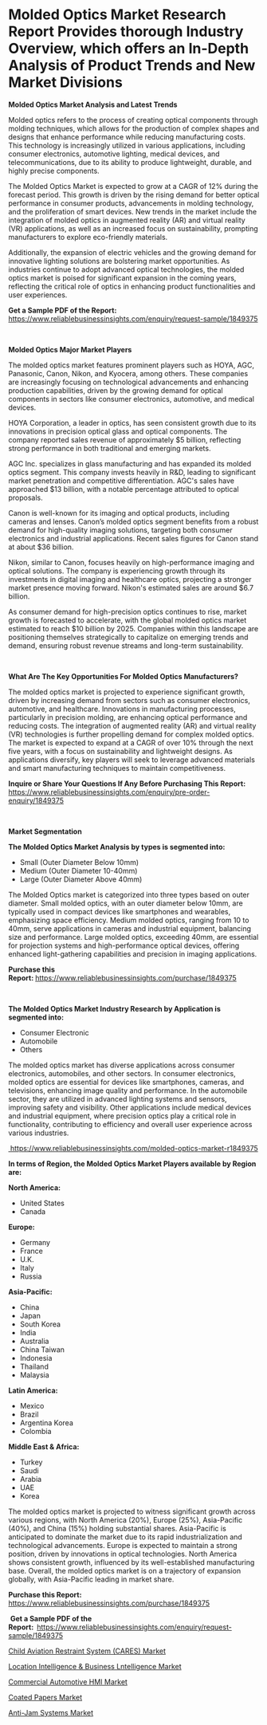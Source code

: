 <p><h1>Molded Optics Market Research Report Provides thorough Industry Overview, which offers an In-Depth Analysis of Product Trends and New Market Divisions</h1></p><p><strong>Molded Optics Market Analysis and Latest Trends</strong></p>
<p><p>Molded optics refers to the process of creating optical components through molding techniques, which allows for the production of complex shapes and designs that enhance performance while reducing manufacturing costs. This technology is increasingly utilized in various applications, including consumer electronics, automotive lighting, medical devices, and telecommunications, due to its ability to produce lightweight, durable, and highly precise components.</p><p>The Molded Optics Market is expected to grow at a CAGR of 12% during the forecast period. This growth is driven by the rising demand for better optical performance in consumer products, advancements in molding technology, and the proliferation of smart devices. New trends in the market include the integration of molded optics in augmented reality (AR) and virtual reality (VR) applications, as well as an increased focus on sustainability, prompting manufacturers to explore eco-friendly materials.</p><p>Additionally, the expansion of electric vehicles and the growing demand for innovative lighting solutions are bolstering market opportunities. As industries continue to adopt advanced optical technologies, the molded optics market is poised for significant expansion in the coming years, reflecting the critical role of optics in enhancing product functionalities and user experiences.</p></p>
<p><strong>Get a Sample PDF of the Report:&nbsp;</strong> <a href="https://www.reliablebusinessinsights.com/enquiry/request-sample/1849375?utm_campaign=2132&utm_medium=2&utm_source=Github&utm_content=ia&utm_term=30012025&utm_id=molded-optics">https://www.reliablebusinessinsights.com/enquiry/request-sample/1849375</a></p>
<p>&nbsp;</p>
<p><strong>Molded Optics Major Market Players</strong></p>
<p><p>The molded optics market features prominent players such as HOYA, AGC, Panasonic, Canon, Nikon, and Kyocera, among others. These companies are increasingly focusing on technological advancements and enhancing production capabilities, driven by the growing demand for optical components in sectors like consumer electronics, automotive, and medical devices.</p><p>HOYA Corporation, a leader in optics, has seen consistent growth due to its innovations in precision optical glass and optical components. The company reported sales revenue of approximately $5 billion, reflecting strong performance in both traditional and emerging markets.</p><p>AGC Inc. specializes in glass manufacturing and has expanded its molded optics segment. This company invests heavily in R&D, leading to significant market penetration and competitive differentiation. AGC's sales have approached $13 billion, with a notable percentage attributed to optical proposals.</p><p>Canon is well-known for its imaging and optical products, including cameras and lenses. Canon’s molded optics segment benefits from a robust demand for high-quality imaging solutions, targeting both consumer electronics and industrial applications. Recent sales figures for Canon stand at about $36 billion.</p><p>Nikon, similar to Canon, focuses heavily on high-performance imaging and optical solutions. The company is experiencing growth through its investments in digital imaging and healthcare optics, projecting a stronger market presence moving forward. Nikon's estimated sales are around $6.7 billion.</p><p>As consumer demand for high-precision optics continues to rise, market growth is forecasted to accelerate, with the global molded optics market estimated to reach $10 billion by 2025. Companies within this landscape are positioning themselves strategically to capitalize on emerging trends and demand, ensuring robust revenue streams and long-term sustainability.</p></p>
<p>&nbsp;</p>
<p><strong>What Are The Key Opportunities For Molded Optics Manufacturers?</strong></p>
<p><p>The molded optics market is projected to experience significant growth, driven by increasing demand from sectors such as consumer electronics, automotive, and healthcare. Innovations in manufacturing processes, particularly in precision molding, are enhancing optical performance and reducing costs. The integration of augmented reality (AR) and virtual reality (VR) technologies is further propelling demand for complex molded optics. The market is expected to expand at a CAGR of over 10% through the next five years, with a focus on sustainability and lightweight designs. As applications diversify, key players will seek to leverage advanced materials and smart manufacturing techniques to maintain competitiveness.</p></p>
<p><strong>Inquire or Share Your Questions If Any Before Purchasing This Report:</strong> <a href="https://www.reliablebusinessinsights.com/enquiry/pre-order-enquiry/1849375?utm_campaign=2132&utm_medium=2&utm_source=Github&utm_content=ia&utm_term=30012025&utm_id=molded-optics">https://www.reliablebusinessinsights.com/enquiry/pre-order-enquiry/1849375</a></p>
<p>&nbsp;</p>
<p><strong>Market Segmentation</strong></p>
<p><strong>The Molded Optics Market Analysis by types is segmented into:</strong></p>
<p><ul><li>Small (Outer Diameter Below 10mm)</li><li>Medium (Outer Diameter 10-40mm)</li><li>Large (Outer Diameter Above 40mm)</li></ul></p>
<p><p>The Molded Optics market is categorized into three types based on outer diameter. Small molded optics, with an outer diameter below 10mm, are typically used in compact devices like smartphones and wearables, emphasizing space efficiency. Medium molded optics, ranging from 10 to 40mm, serve applications in cameras and industrial equipment, balancing size and performance. Large molded optics, exceeding 40mm, are essential for projection systems and high-performance optical devices, offering enhanced light-gathering capabilities and precision in imaging applications.</p></p>
<p><strong>Purchase this Report:&nbsp;</strong><a href="https://www.reliablebusinessinsights.com/purchase/1849375?utm_campaign=2132&utm_medium=2&utm_source=Github&utm_content=ia&utm_term=30012025&utm_id=molded-optics">https://www.reliablebusinessinsights.com/purchase/1849375</a></p>
<p>&nbsp;</p>
<p><strong>The Molded Optics Market Industry Research by Application is segmented into:</strong></p>
<p><ul><li>Consumer Electronic</li><li>Automobile</li><li>Others</li></ul></p>
<p><p>The molded optics market has diverse applications across consumer electronics, automobiles, and other sectors. In consumer electronics, molded optics are essential for devices like smartphones, cameras, and televisions, enhancing image quality and performance. In the automobile sector, they are utilized in advanced lighting systems and sensors, improving safety and visibility. Other applications include medical devices and industrial equipment, where precision optics play a critical role in functionality, contributing to efficiency and overall user experience across various industries.</p></p>
<p><a href="https://www.reliablebusinessinsights.com/molded-optics-market-r1849375?utm_campaign=2132&utm_medium=2&utm_source=Github&utm_content=ia&utm_term=30012025&utm_id=molded-optics">&nbsp;https://www.reliablebusinessinsights.com/molded-optics-market-r1849375</a></p>
<p><strong>In terms of Region, the Molded Optics Market Players available by Region are:</strong></p>
<p>
    <p> <strong> North America: </strong>
        <ul>
            <li>United States</li>
            <li>Canada</li>
        </ul>
        </p> 
    <p> <strong> Europe: </strong>
        <ul>
            <li>Germany</li>
            <li>France</li>
            <li>U.K.</li>
            <li>Italy</li>
            <li>Russia</li>
        </ul>
        </p> 
    <p> <strong> Asia-Pacific: </strong>
        <ul>
            <li>China</li>
            <li>Japan</li>
            <li>South Korea</li>
            <li>India</li>
            <li>Australia</li>
            <li>China Taiwan</li>
            <li>Indonesia</li>
            <li>Thailand</li>
            <li>Malaysia</li>
        </ul>
        </p> 
    <p> <strong> Latin America: </strong>
        <ul>
            <li>Mexico</li>
            <li>Brazil</li>
            <li>Argentina Korea</li>
            <li>Colombia</li>
        </ul>
        </p> 
    <p> <strong> Middle East & Africa: </strong>
        <ul>
            <li>Turkey</li>
            <li>Saudi</li>
            <li>Arabia</li>
            <li>UAE</li>
            <li>Korea</li>
        </ul>
    </p>
    </p>
<p><p>The molded optics market is projected to witness significant growth across various regions, with North America (20%), Europe (25%), Asia-Pacific (40%), and China (15%) holding substantial shares. Asia-Pacific is anticipated to dominate the market due to its rapid industrialization and technological advancements. Europe is expected to maintain a strong position, driven by innovations in optical technologies. North America shows consistent growth, influenced by its well-established manufacturing base. Overall, the molded optics market is on a trajectory of expansion globally, with Asia-Pacific leading in market share.</p></p>
<p><strong>Purchase this Report: </strong><a href="https://www.reliablebusinessinsights.com/purchase/1849375?utm_campaign=2132&utm_medium=2&utm_source=Github&utm_content=ia&utm_term=30012025&utm_id=molded-optics">https://www.reliablebusinessinsights.com/purchase/1849375</a></p>
<p>&nbsp;<strong>Get a Sample PDF of the Report:&nbsp;&nbsp;</strong><a href="https://www.reliablebusinessinsights.com/enquiry/request-sample/1849375?utm_campaign=2132&utm_medium=2&utm_source=Github&utm_content=ia&utm_term=30012025&utm_id=molded-optics">https://www.reliablebusinessinsights.com/enquiry/request-sample/1849375</a></p>
<p><strong></strong></p>
<p><p><a href="https://github.com/rabiumofer/Market-Research-Report-List-1/blob/main/child-aviation-restraint-system-cares-market.md?utm_campaign=2132&utm_medium=2&utm_source=Github&utm_content=ia&utm_term=30012025&utm_id=molded-optics">Child Aviation Restraint System (CARES) Market</a></p><p><a href="https://www.linkedin.com/pulse/comprehensive-analysis-location-intelligence-business-bty2c?utm_campaign=2132&utm_medium=2&utm_source=Github&utm_content=ia&utm_term=30012025&utm_id=molded-optics">Location Intelligence & Business Lntelligence Market</a></p><p><a href="https://github.com/abuugjetaj/Market-Research-Report-List-1/blob/main/commercial-automotive-hmi-market.md?utm_campaign=2132&utm_medium=2&utm_source=Github&utm_content=ia&utm_term=30012025&utm_id=molded-optics">Commercial Automotive HMI Market</a></p><p><a href="https://www.linkedin.com/pulse/coated-papers-market-matrix-applications-types-cagr-n0oxf?utm_campaign=2132&utm_medium=2&utm_source=Github&utm_content=ia&utm_term=30012025&utm_id=molded-optics">Coated Papers Market</a></p><p><a href="https://www.linkedin.com/pulse/theglobal-anti-jam-systems-market-sizeenormousand-growthrate-xqz0e?utm_campaign=2132&utm_medium=2&utm_source=Github&utm_content=ia&utm_term=30012025&utm_id=molded-optics">Anti-Jam Systems Market</a></p></p>